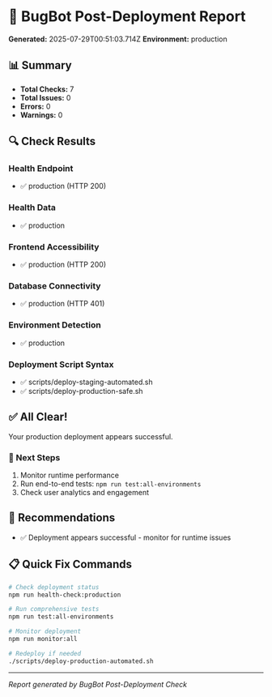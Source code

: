 # 🐛 BugBot Post-Deployment Report

**Generated:** 2025-07-29T00:51:03.714Z
**Environment:** production

## 📊 Summary

- **Total Checks:** 7
- **Total Issues:** 0
- **Errors:** 0
- **Warnings:** 0

## 🔍 Check Results

### Health Endpoint

- ✅ production (HTTP 200)

### Health Data

- ✅ production

### Frontend Accessibility

- ✅ production (HTTP 200)

### Database Connectivity

- ✅ production (HTTP 401)

### Environment Detection

- ✅ production

### Deployment Script Syntax

- ✅ scripts/deploy-staging-automated.sh
- ✅ scripts/deploy-production-safe.sh

## ✅ All Clear!

Your production deployment appears successful.

### 🚀 Next Steps
1. Monitor runtime performance
2. Run end-to-end tests: `npm run test:all-environments`
3. Check user analytics and engagement

## 🔧 Recommendations

- ✅ Deployment appears successful - monitor for runtime issues

## 📋 Quick Fix Commands

```bash
# Check deployment status
npm run health-check:production

# Run comprehensive tests
npm run test:all-environments

# Monitor deployment
npm run monitor:all

# Redeploy if needed
./scripts/deploy-production-automated.sh
```

---
*Report generated by BugBot Post-Deployment Check*
